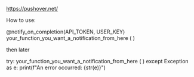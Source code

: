 https://pushover.net/

How to use: 

@notify_on_completion(API_TOKEN, USER_KEY)
your_function_you_want_a_notification_from_here ( )

then later 

try:
    your_function_you_want_a_notification_from_here ( )
except Exception as e:
    print(f"An error occurred: {str(e)}")
